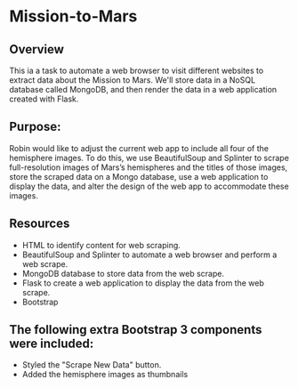 # Mission-to-Mars

## Overview
This ia a task to automate a web browser to visit different websites to extract data about the Mission to Mars. We'll store data in a NoSQL database called MongoDB, and then render the data in a web application created with Flask.

## Purpose:
Robin would like to adjust the current web app to include all four of the hemisphere images. To do this, we use BeautifulSoup and Splinter to scrape full-resolution images of Mars’s hemispheres and the titles of those images, store the scraped data on a Mongo database, use a web application to display the data, and alter the design of the web app to accommodate these images.

## Resources
- HTML to identify content for web scraping.
- BeautifulSoup and Splinter to automate a web browser and perform a web scrape.
- MongoDB database to store data from the web scrape.
- Flask to create a web application to display the data from the web scrape.
- Bootstrap


## The following extra Bootstrap 3 components were included:
- Styled the "Scrape New Data" button.
- Added the hemisphere images as thumbnails